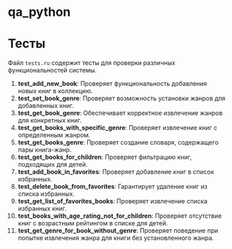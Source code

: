 # qa_python

# Тесты

Файл `tests.ru` содержит тесты для проверки различных функциональностей системы.

1. **test_add_new_book**: Проверяет функциональность добавления новых книг в коллекцию.
2. **test_set_book_genre**: Проверяет возможность установки жанров для добавленных книг.
3. **test_get_book_genre**: Обеспечивает корректное извлечение жанров для конкретных книг.
4. **test_get_books_with_specific_genre**: Проверяет извлечение книг с определенным жанром.
5. **test_get_books_genre**: Проверяет создание словаря, содержащего пары книга-жанр.
6. **test_get_books_for_children**: Проверяет фильтрацию книг, подходящих для детей.
7. **test_add_book_in_favorites**: Проверяет добавление книг в список избранных.
8. **test_delete_book_from_favorites**: Гарантирует удаление книг из списка избранных.
9. **test_get_list_of_favorites_books**: Проверяет извлечение списка избранных книг.
10. **test_books_with_age_rating_not_for_children**: Проверяет отсутствие книг с возрастным рейтингом в списке для детей.
11. **test_get_genre_for_book_without_genre**: Проверяет поведение при попытке извлечения жанра для книги без установленного жанра.
